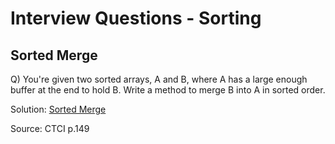 # Interview Questions - Sorting

## Sorted Merge
Q) You're given two sorted arrays, A and B, where A has a large enough buffer at the end to hold B. Write a method to merge B into A in sorted order.

Solution: [Sorted Merge](./q_sorted_merge.py)

Source: CTCI p.149
